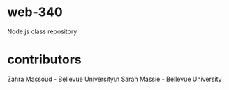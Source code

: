 # web-340
Node.js class repository
# contributors
Zahra Massoud - Bellevue University\n
Sarah Massie - Bellevue University

